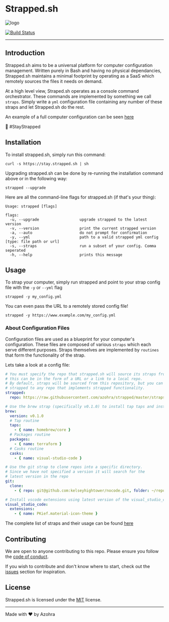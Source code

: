 # Strapped.sh

![logo](https://raw.githubusercontent.com/azohra/strapped/master/_static/img/logo-black.png)

[![Build Status](https://travis-ci.org/azohra/strapped.svg?branch=master)](https://travis-ci.org/azohra/strapped)

---

## Introduction

Strapped.sh aims to be a universal platform for computer configuration management. Written purely in Bash
and having no physical dependancies, Strapped.sh maintains a minimal footprint by operating as a SaaS which remotely
sources the files it needs on demand.

At a high level view, Straped.sh operates as a console command orchestrator. These commands are implemented by something we
call `straps`. Simply write a `yml` configuration file containing any number of these straps and let Strapped.sh do the rest.

An example of a full computer configuration can be seen [here](https://gist.github.com/MatthewNielsen27/92b7c99e8c5b6632e977539110301def)

🔫 #StayStrapped

## Installation

To install strapped.sh, simply run this command:

```console
curl -s https://stay.strapped.sh | sh
```

Upgrading strapped.sh can be done by re-running the installation command above or in the following way:

```console
strapped --upgrade
```

Here are all the command-line flags for strapped.sh (if that's your thing):

```console
Usage: strapped [flags]

flags:
  -u, --upgrade                  upgrade strapped to the latest version
  -v, --version                  print the current strapped version
  -a, --auto                     do not prompt for confirmation
  -y, --yml                      path to a valid strapped yml config [type: file path or url]
  -s, --straps                   run a subset of your config. Comma seperated
  -h, --help                     prints this message
```

## Usage

To strap your computer, simply run strapped and point to your strap config file with the `-y` or `--yml` flag

```console
strapped -y my_config.yml
```

You can even pass the URL to a remotely stored config file!

```console
strapped -y https://www.example.com/my_config.yml
```

### About Configuration Files

Configuration files are used as a blueprint for your computer's configuration. These files are composed of various `straps`
which each serve different purposes. Straps themselves are implemented by `routines` that form the functionality of the strap.

Lets take a look at a config file:

```yaml
# You must specify the repo that strapped.sh will source its straps from
# this can be in the form of a URL or a link to a local repo.
# By default, straps will be sourced from this repository, but you can link
# strapped to any repo that implements strapped functionality.
strapped:
  repo: https://raw.githubusercontent.com/azohra/strapped/master/straps

# Use the brew strap (specifically v0.1.0) to install tap taps and install packages
brew:
  version: v0.1.0
  # Tap routine
  taps:
    - { name: homebrew/core }
  # Packages routine
  packages:
    - { name: terraform }
  # Casks routine
  casks:
    - { name: visual-studio-code }

# Use the git strap to clone repos into a specific directory.
# Since we have not specified a version it will search for the 
# latest version in the repo
git:
  clone:
    - { repo: git@github.com:kelseyhightower/nocode.git, folder: ~/repos }

# Install vscode extensions using latest version of the visual_studio_code strap
visual_studio_code:
  extensions:
    - { name: PKief.material-icon-theme }
```

The complete list of straps and their usage can be found [here](https://docs.strapped.sh/#/)

## Contributing

We are open to anyone contributing to this repo. Please ensure you follow the [code of conduct](https://github.com/azohra/strapped.sh/blob/master/CODE_OF_CONDUCT.md).

If you wish to contribute and don't know where to start, check out the [issues](https://github.com/azohra/strapped.sh/issues)
section for inspiration.

<!-- ### Using the compiler to generate new straps -->

## License

Strapped.sh is licensed under the [MIT](https://github.com/azohra/strapped.sh/blob/master/LICENSE) license.

---

Made with :heart: by Azohra